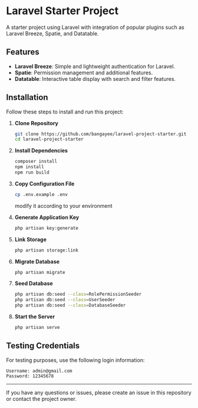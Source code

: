 # Laravel Starter Project

A starter project using Laravel with integration of popular plugins such as Laravel Breeze, Spatie, and Datatable.

## Features
- **Laravel Breeze**: Simple and lightweight authentication for Laravel.
- **Spatie**: Permission management and additional features.
- **Datatable**: Interactive table display with search and filter features.

## Installation

Follow these steps to install and run this project:

1. **Clone Repository**
   ```sh
   git clone https://github.com/bangayee/laravel-project-starter.git
   cd laravel-project-starter
   ```

2. **Install Dependencies**
   ```sh
   composer install
   npm install
   npm run build
   ```

3. **Copy Configuration File**
   ```sh
   cp .env.example .env
   ```
   modify it according to your environment

4. **Generate Application Key**
   ```sh
   php artisan key:generate
   ```

5. **Link Storage**
   ```sh
   php artisan storage:link
   ```
6. **Migrate Database**
   ```sh
   php artisan migrate
   ```

7. **Seed Database**
   ```sh
   php artisan db:seed --class=RolePermissionSeeder
   php artisan db:seed --class=UserSeeder
   php artisan db:seed --class=DatabaseSeeder
   ```

8. **Start the Server**
   ```sh
   php artisan serve
   ```

## Testing Credentials
For testing purposes, use the following login information:
```
Username: admin@gmail.com
Password: 12345678
```

---
If you have any questions or issues, please create an issue in this repository or contact the project owner.


